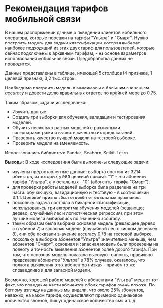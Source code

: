 # Рекомендация тарифов мобильной связи

В нашем распоряжении данные о поведении клиентов мобильного оператора, которые перешли на тарифы "Ультра" и "Смарт". Нужно построить модель для задачи классификации, которая выберет наиболее подходящий из этих двух тариф для пользователей, которые сейчас подключены к архивным тарифам, - на основе параметров использования мобильной связи. Предобработка данных не проводится.

Данные представлены в таблице, имеющей 5 столбцов (4 признака, 1 целевой признак), 3,2 тыс. строк.

Необходимо построить модель с максимально большим значением *accuracy* и довести долю правильных ответов по крайней мере до 0.75. 

Таким образом, задачи исследования:
* Изучить данные.
* Создать три выборки для обучения, валидации и тестирования моделей.
* Обучить несколько разных моделей с различными гиперпараметрами и выявить качество их предсказаний.
* Проверить качество лучшей модели на тестовой выборке.
* Проверить модели на вменяемость.

Использовались библиотеки Pandas, Seaborn, Scikit-Learn.

**Выводы:**
В ходе исследования были выполнены следующие задачи:
* изучены предоставленные данные: выборка состоит из 3214 объектов, из которых у 985 целевой признак "1" - это абоненты тарифа "Ультра", а у остальных - "0" (абоненты тарифа "Смарт").
* для проверки работы моделей выборка была разделена на три части: обучающую, валидационную и тестовую - в соотношении 3:1:1. Целевой признак был отделён от остальных признаков.
* поскольку задача состояла в бинарной классификации, использовались три алгоритма обучения моделей (решающее дерево, случайный лес и логистическая регрессия), при этом лучшие модели выбирались по значению accuracy.
* таким образом была выбрана основная модель (решающее дерево с глубиной 7) и запасная модель (случайный лес с числом деревьев 8), они обе показали значение accuracy 0,78 на тестовой выборке.
* поскольку в выборке абонентов "Ультра" значительно меньше, чем абонентов "Смарт", основная и запасная модель были проверены на полноту и точность выявления абонентов более дорого тарифа. При том, что основная модель показала высокую точность, правильно предсказав абонентов "Ультра" в 78% случаев, оказалось, что полнота выявления этих абонентов низкая - причём то же справедливо и для запасной модели.

Возможно, хорошей работе моделей с абонентами "Ультра" мешает тот факт, что поведение части абонентов обоих тарифов очень похоже. По беглому взгляду на данные мы видели, что около 25% абонентов, неважно, на каком тарифе, осуществляют примерно одинаковое количество звонков, пишут одинаковое количество смс и т. д.
